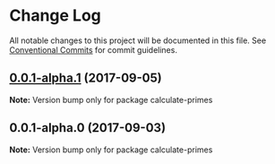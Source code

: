 # Change Log

All notable changes to this project will be documented in this file.
See [Conventional Commits](https://conventionalcommits.org) for commit guidelines.

<a name="0.0.1-alpha.1"></a>
## [0.0.1-alpha.1](https://github.com/zacharygolba/iter.js/compare/v0.0.1-alpha.0...v0.0.1-alpha.1) (2017-09-05)




**Note:** Version bump only for package calculate-primes

<a name="0.0.1-alpha.0"></a>
## 0.0.1-alpha.0 (2017-09-03)




**Note:** Version bump only for package calculate-primes
